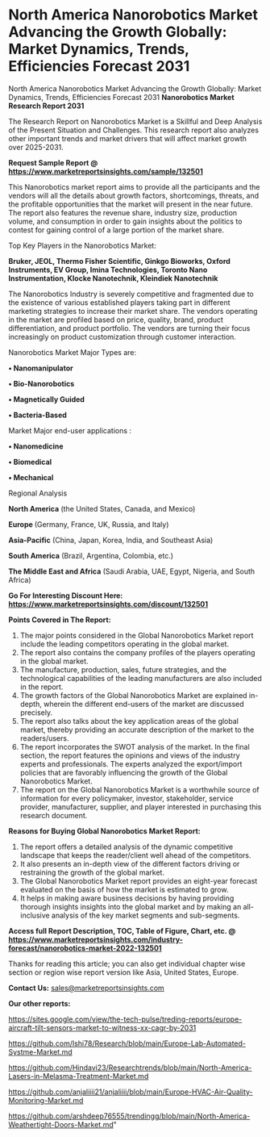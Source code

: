 # North America Nanorobotics Market Advancing the Growth Globally: Market Dynamics, Trends, Efficiencies Forecast 2031
 North America Nanorobotics Market Advancing the Growth Globally: Market Dynamics, Trends, Efficiencies Forecast 2031
<strong>Nanorobotics Market Research Report 2031</strong>

The Research Report on Nanorobotics Market is a Skillful and Deep Analysis of the Present Situation and Challenges. This research report also analyzes other important trends and market drivers that will affect market growth over 2025-2031.

<strong>Request Sample Report @ <a href=https://www.marketreportsinsights.com/sample/132501>https://www.marketreportsinsights.com/sample/132501</a></strong>

This Nanorobotics market report aims to provide all the participants and the vendors will all the details about growth factors, shortcomings, threats, and the profitable opportunities that the market will present in the near future. The report also features the revenue share, industry size, production volume, and consumption in order to gain insights about the politics to contest for gaining control of a large portion of the market share.

Top Key Players in the Nanorobotics Market:

<strong>Bruker, JEOL, Thermo Fisher Scientific, Ginkgo Bioworks, Oxford Instruments, EV Group, Imina Technologies, Toronto Nano Instrumentation, Klocke Nanotechnik, Kleindiek Nanotechnik</strong>

The Nanorobotics Industry is severely competitive and fragmented due to the existence of various established players taking part in different marketing strategies to increase their market share. The vendors operating in the market are profiled based on price, quality, brand, product differentiation, and product portfolio. The vendors are turning their focus increasingly on product customization through customer interaction.

Nanorobotics Market Major Types are:

<strong>• Nanomanipulator

• Bio-Nanorobotics

• Magnetically Guided

• Bacteria-Based</strong>

Market Major end-user applications :

<strong>• Nanomedicine

• Biomedical

• Mechanical</strong>

Regional Analysis

</u><strong><b>North America</b></strong> (the United States, Canada, and Mexico)

<strong><b>Europe </b></strong>(Germany, France, UK, Russia, and Italy)

<strong><b>Asia-Pacific</b></strong> (China, Japan, Korea, India, and Southeast Asia)

<strong><b>South America</b></strong> (Brazil, Argentina, Colombia, etc.)

<strong><b>The Middle East and Africa</b></strong> (Saudi Arabia, UAE, Egypt, Nigeria, and South Africa)

<strong>Go For Interesting Discount Here: <a href=https://www.marketreportsinsights.com/discount/132501>https://www.marketreportsinsights.com/discount/132501</a></strong>

<strong>Points Covered in The Report:</strong>
<ol>
  <li>The major points considered in the Global Nanorobotics Market report include the leading competitors operating in the global market.</li>
  <li>The report also contains the company profiles of the players operating in the global market.</li>
  <li>The manufacture, production, sales, future strategies, and the technological capabilities of the leading manufacturers are also included in the report.</li>
  <li>The growth factors of the Global Nanorobotics Market are explained in-depth, wherein the different end-users of the market are discussed precisely.</li>
  <li>The report also talks about the key application areas of the global market, thereby providing an accurate description of the market to the readers/users.</li>
  <li>The report incorporates the SWOT analysis of the market. In the final section, the report features the opinions and views of the industry experts and professionals. The experts analyzed the export/import policies that are favorably influencing the growth of the Global Nanorobotics Market.</li>
  <li>The report on the Global Nanorobotics Market is a worthwhile source of information for every policymaker, investor, stakeholder, service provider, manufacturer, supplier, and player interested in purchasing this research document.</li>
</ol>
<strong>Reasons for Buying Global Nanorobotics Market Report:</strong>

<ol>
  <li>The report offers a detailed analysis of the dynamic competitive landscape that keeps the reader/client well ahead of the competitors.</li>
  <li>It also presents an in-depth view of the different factors driving or restraining the growth of the global market.</li>
  <li>The Global Nanorobotics Market report provides an eight-year forecast evaluated on the basis of how the market is estimated to grow.</li>
  <li>It helps in making aware business decisions by having providing thorough insights insights into the global market and by making an all-inclusive analysis of the key market segments and sub-segments.</li>
</ol>
<strong>Access full Report Description, TOC, Table of Figure, Chart, etc. @ <a href=https://www.marketreportsinsights.com/industry-forecast/nanorobotics-market-2022-132501>https://www.marketreportsinsights.com/industry-forecast/nanorobotics-market-2022-132501</a></strong>


Thanks for reading this article; you can also get individual chapter wise section or region wise report version like Asia, United States, Europe.

<strong>Contact Us:</strong>
sales@marketreportsinsights.com

<strong>Our other reports:</strong>

<a href=https://sites.google.com/view/the-tech-pulse/treding-reports/europe-aircraft-tilt-sensors-market-to-witness-xx-cagr-by-2031>https://sites.google.com/view/the-tech-pulse/treding-reports/europe-aircraft-tilt-sensors-market-to-witness-xx-cagr-by-2031</a>

<a href=https://github.com/Ishi78/Research/blob/main/Europe-Lab-Automated-Systme-Market.md>https://github.com/Ishi78/Research/blob/main/Europe-Lab-Automated-Systme-Market.md</a>

<a href=https://github.com/Hindavi23/Researchtrends/blob/main/North-America-Lasers-in-Melasma-Treatment-Market.md>https://github.com/Hindavi23/Researchtrends/blob/main/North-America-Lasers-in-Melasma-Treatment-Market.md</a>

<a href=https://github.com/anjaliiii21/anjaliiii/blob/main/Europe-HVAC-Air-Quality-Monitoring-Market.md>https://github.com/anjaliiii21/anjaliiii/blob/main/Europe-HVAC-Air-Quality-Monitoring-Market.md</a>

<a href=https://github.com/arshdeep76555/trendingg/blob/main/North-America-Weathertight-Doors-Market.md>https://github.com/arshdeep76555/trendingg/blob/main/North-America-Weathertight-Doors-Market.md</a>"
